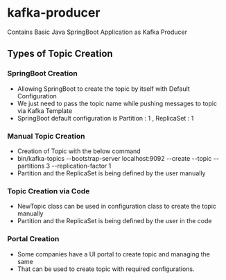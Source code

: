 # kafka-producer
Contains Basic Java SpringBoot Application as Kafka Producer

## Types of Topic Creation
### SpringBoot Creation
- Allowing SpringBoot to create the topic by itself with Default Configuration
- We just need to pass the topic name while pushing messages to topic via Kafka Template
- SpringBoot default configuration is Partition : 1 , ReplicaSet : 1
### Manual Topic Creation
- Creation of Topic with the below command
- bin/kafka-topics --bootstrap-server localhost:9092 --create --topic <NewTopicName> --partitions 3 --replication-factor 1
- Partition and the ReplicaSet is being defined by the user manually
### Topic Creation via Code
- NewTopic class can be used in configuration class to create the topic manually
- Partition and the ReplicaSet is being defined by the user in the code
### Portal Creation
- Some companies have a UI portal to create topic and managing the same
- That can be used to create topic with required configurations.